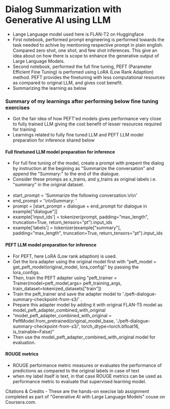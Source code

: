# Dialog Summarization with Generative AI using LLM
* Lange Language model used here is FLAN-T2 on Huggingface
* First notebook, performed prompt engineering is performed towards the task needed to achive by mentioning respective prompt in plain english. Compared zero shot, one shot, and few shot inferences. This give an idea about on how there is scope to enhance the generative output of Large Language Models.
* Second notebook, performed the full fine tuning, PEFT (Parameter Efficient Fine Tuning) is perfomed using LoRA (Low Rank Adaption) method. PEFT provides the finetuning with less computational resources as compared to original LLM, and gives cost benefit.
* Summarizing the learning as below

### Summary of my learnings after performing below fine tuning exercises
* Got the fair idea of how PEFT'ed models gives performance very close to fully trained LLM giving the cost benefit of lesser resources required for training
* Learnings related to fully fine tuned LLM and PEFT LLM model preparation for inference shared below
#### Full finetuned LLM model preparation for inference
* For full fine tuning of the model, create a prompt with prepent the dialog by instruction at the begining as "Summarize the conversation" and append the "Summary:" to the end of the dialogue. 
* Consider these promps as x_trains, and y_trains as original labels i.e. "summary" in the original dataset. <br><br>
* start_prompt = 'Summarize the following conversation.\n\n'
* end_prompt = '\n\nSummary: '
* prompt = [start_prompt + dialogue + end_prompt for dialogue in example["dialogue"]]
* example['input_ids'] = tokenizer(prompt, padding="max_length", truncation=True, return_tensors="pt").input_ids
* example['labels'] = tokenizer(example["summary"], padding="max_length", truncation=True, return_tensors="pt").input_ids

#### PEFT LLM model preparation for inference
* For PEFT, here LoRA (Low rank adaption) is used. 
* Get the lora adapter using the original model first with  "peft_model = get_peft_model(original_model, lora_config)" by passing the lora_configs. 
* Then, train the PEFT adapter using "peft_trainer = Trainer(model=peft_model,args= peft_training_args, train_dataset=tokenized_datasets["train"])
* Train the peft_trainer and save the adapter model to './peft-dialogue-summary-checkpoint-from-s3/' . 
* Prepare this adapter model by adding it with original FLAN-T5 model as model_peft_adapter_combined_with_original
* “model_peft_adapter_combined_with_original = PeftModel.from_pretrained(original_model_base, './peft-dialogue-summary-checkpoint-from-s3/', torch_dtype=torch.bfloat16, is_trainable=False)”
* Then use the model_peft_adapter_combined_with_original model for evaluation.

#### ROUGE metrics
* ROUGE performance metric measures or evaluates the performance of predictions as compared to the original labels in case of text
* when my label itself is text, in that case ROUGE metrics can be used as performance metric to evaluate that supervised learning model.

Citations & Credits - These are the hands-on execise lab assignment completed as part of "Generative AI with Large Language Models" couse on Coursera.com.
